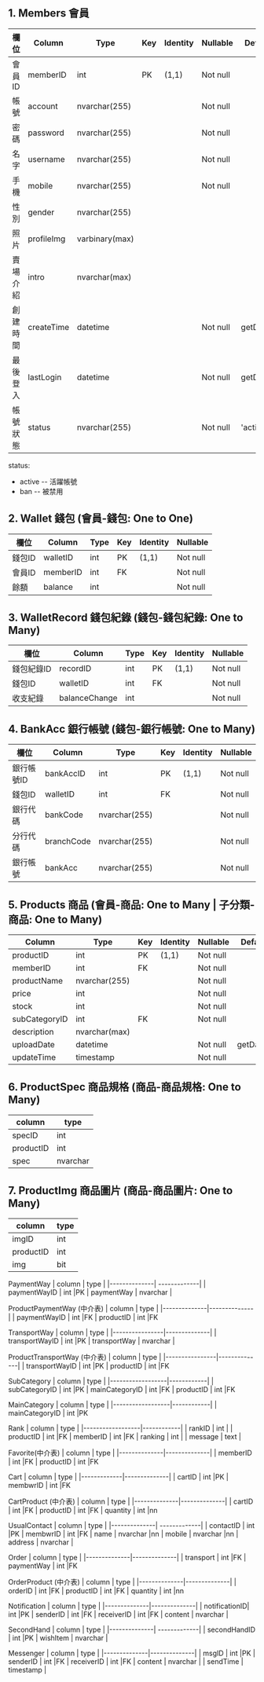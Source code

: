 ## 1. Members 會員

| 欄位     | Column     | Type           | Key | Identity | Nullable | Default   |
|----------|------------|----------------|-----|----------|----------|-----------|
| 會員ID   | memberID   | int            | PK  | (1,1)    | Not null |           |
| 帳號     | account    | nvarchar(255)  |     |          | Not null |           |
| 密碼     | password   | nvarchar(255)  |     |          | Not null |           |
| 名字     | username   | nvarchar(255)  |     |          | Not null |           |
| 手機     | mobile     | nvarchar(255)  |     |          | Not null |           |
| 性別     | gender     | nvarchar(255)  |     |          |          |           |
| 照片     | profileImg | varbinary(max) |     |          |          |           |
| 賣場介紹 | intro      | nvarchar(max)  |     |          |          |           |
| 創建時間 | createTime | datetime       |     |          | Not null | getDate() |
| 最後登入 | lastLogin  | datetime       |     |          | Not null | getDate() |
| 帳號狀態 | status     | nvarchar(255)  |     |          | Not null | 'active'  |

status:
* active -- 活躍帳號
* ban -- 被禁用


## 2. Wallet 錢包  (會員-錢包: One to One)

| 欄位   | Column   | Type | Key | Identity | Nullable |
|--------|----------|------|-----|----------|----------|
| 錢包ID | walletID | int  | PK  | (1,1)    | Not null |
| 會員ID | memberID | int  | FK  |          | Not null |
| 餘額   | balance  | int  |     |          | Not null |


## 3. WalletRecord 錢包紀錄  (錢包-錢包紀錄: One to Many)

| 欄位      | Column        | Type | Key | Identity | Nullable |
|-----------|---------------|------|-----|----------|----------|
| 錢包紀錄ID | recordID      | int  | PK  | (1,1)    | Not null |
| 錢包ID     | walletID      | int  | FK  |          | Not null |
| 收支紀錄   | balanceChange | int  |     |          | Not null |


## 4. BankAcc 銀行帳號  (錢包-銀行帳號: One to Many)

| 欄位      | Column     | Type          | Key | Identity | Nullable |
|-----------|------------|---------------|-----|----------|----------|
| 銀行帳號ID | bankAccID  | int           | PK  | (1,1)    | Not null |
| 錢包ID     | walletID   | int           | FK  |          | Not null |
| 銀行代碼   | bankCode   | nvarchar(255) |     |          | Not null |
| 分行代碼   | branchCode | nvarchar(255) |     |          | Not null |
| 銀行帳號   | bankAcc    | nvarchar(255) |     |          | Not null |


## 5. Products 商品  (會員-商品: One to Many | 子分類-商品: One to Many)

| Column        | Type          | Key | Identity | Nullable | Default   |
|---------------|---------------|-----|----------|----------|-----------|
| productID     | int           | PK  | (1,1)    | Not null |           |
| memberID      | int           | FK  |          | Not null |           |
| productName   | nvarchar(255) |     |          | Not null |           |
| price         | int           |     |          | Not null |           |
| stock         | int           |     |          | Not null |           |
| subCategoryID | int           | FK  |          | Not null |           |
| description   | nvarchar(max) |     |          |          |           |
| uploadDate    | datetime      |     |          | Not null | getDate() |
| updateTime    | timestamp     |     |          | Not null |           |


## 6. ProductSpec 商品規格  (商品-商品規格: One to Many)

|  column     |     type     |
|-------------|--------------|
| specID      | int          |PK
| productID   | int          |FK
| spec        | nvarchar     |


## 7. ProductImg 商品圖片  (商品-商品圖片: One to Many)

|  column     |     type     |
|-------------|--------------|
| imgID       | int          |PK
| productID   | int          |FK
| img         | bit          |

PaymentWay
|  column      |     type     |
|--------------| -------------|
| paymentWayID | int          |PK
| paymentWay   | nvarchar     |

ProductPaymentWay (中介表)
|  column      |     type     |
|--------------|--------------|
| paymentWayID | int          |FK
| productID    | int          |FK

TransportWay
|  column        |     type     |
|----------------|--------------|
| transportWayID | int          |PK
| transportWay   | nvarchar     |

ProductTransportWay (中介表)
|  column        |     type     |
|----------------|--------------|
| transportWayID | int          |PK
| productID      | int          |FK

SubCategory
|  column          |   type     |
|------------------|------------|
| subCategoryID    | int        |PK
| mainCategoryID   | int        |FK
| productID        | int        |FK

MainCategory
|  column          |   type     |
|------------------|------------|
| mainCategoryID   | int        |PK

Rank
|  column          |   type     |
|------------------|------------|
| rankID           | int        |
| productID        | int        |FK
| memberID         | int        |FK
| ranking          | int        |
| message          | text       |

Favorite(中介表)
|  column      |     type     |
|--------------|--------------|
| memberID     | int          |FK
| productID    | int          |FK

Cart
|  column     |     type     |
|-------------|--------------|
| cartID      | int          |PK
| membwrID    | int          |FK

CartProduct (中介表)
|  column      |     type     |
|--------------|--------------|
| cartID       | int          |FK
| productID    | int          |FK
| quantity     | int          |nn

UsualContact
|  column      |     type     |
|--------------| -------------|
| contactID    | int          |PK
| membwrID     | int          |FK
| name         | nvarchar     |nn
| mobile       | nvarchar     |nn
| address      | nvarchar     |

Order
|  column      |     type     |
|--------------|--------------|
| transport    | int          |FK
| paymentWay   | int          |FK


OrderProduct (中介表)
|  column      |     type     |
|--------------|--------------|
| orderID      | int          |FK
| productID    | int          |FK
| quantity     | int          |nn

Notification
|  column      |     type     |
|--------------|--------------|
| notificationID| int         |PK
| senderID     | int          |FK
| receiverID   | int          |FK
| content      | nvarchar     |

SecondHand
|  column      |     type     |
|--------------| -------------|
| secondHandID | int          |PK
| wishItem     | nvarchar     |

Messenger
|  column      |     type     |
|--------------|--------------|
| msgID        | int          |PK
| senderID     | int          |FK
| receiverID   | int          |FK
| content      | nvarchar     |
| sendTime     | timestamp    |
